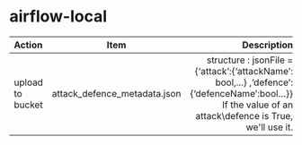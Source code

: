# airflow-local
| Action | Item | Description |
| :---   |     :---:  |          ---: |
| upload to bucket|attack_defence_metadata.json|structure : jsonFile = {‘attack’:{‘attackName’: bool,...} ,‘defence’:{‘defenceName’:bool…}} If the value of an attack\defence is True, we'll  use it.  |



